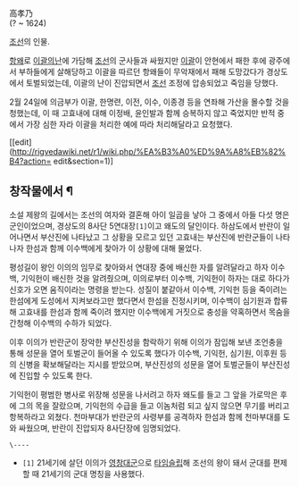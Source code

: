 高孝乃  
(? ~ 1624)

[조선](%EC%A1%B0%EC%84%A0.md)의 인물.

[항왜](%ED%95%AD%EC%99%9C.md)로 [이괄의난](%EC%9D%B4%EA%B4%84%EC%9D%98%20%EB%82%9C.md)에 가담해
[조선](%EC%A1%B0%EC%84%A0.md)의 군사들과 싸웠지만 [이괄](%EC%9D%B4%EA%B4%84.md)이 안현에서
패한 후에 광주에서 부하들에게 살해당하고 이괄을 따르던 항왜들이 무악재에서 패해 도망갔다가 경상도에서 토벌되었는데, 이괄의 난이 진압되면서
[조선](%EC%A1%B0%EC%84%A0.md) 조정에 압송되었고 죽임을 당했다.

2월 24일에 의금부가 이괄, 한명련, 이전, 이수, 이종경 등을 연좌해 가산을 몰수할 것을 청했는데, 이 때 고효내에 대해 이정배,
윤인발과 함께 승복하지 않고 죽었지만 반적 중에서 가장 심한 자라 이괄을 처리한 예에 따라 처리해달라고 요청했다.

[[edit](http://rigvedawiki.net/r1/wiki.php/%EA%B3%A0%ED%9A%A8%EB%82%B4?action=
edit&section=1)]

## 창작물에서 ¶

소설 제왕의 길에서는 조선의 여자와 결혼해 아이 일곱을 낳아 그 중에서 아들 다섯 명은 군인이었으며, 경상도의 8사단 5연대장`[1]`이고
왜도의 달인이다. 하삼도에서 반란이 일어나면서 부산진에 나타났고 그 상황을 모르고 있던 고효내는 부산진에 반란군들이 나타나자 한섬과 함께
이수백에게 찾아가 이 상황에 대해 물었다.

  

평성길이 왕인 이의의 임무로 찾아와서 연대장 중에 배신한 자를 알려달라고 하자 이수백, 기익헌이 배신한 것을 알려줬으며, 이의로부터 이수백,
기익헌이 하자는 대로 하다가 신호가 오면 움직이라는 명령을 받는다. 성질이 붙같아서 이수백, 기익헌 등을 죽이려는 한섬에게 도성에서
지켜보라고만 했다면서 한섬을 진정시키며, 이수백이 심기원과 합류해 고효내를 한섬과 함께 죽이려 했지만 이수백에게 거짓으로 충성을 약혹하면서
목숨을 간청해 이수백의 수하가 되었다.

  

이후 이의가 반란군이 장악한 부산진성을 함락하기 위해 이의가 잠입해 보낸 조언충을 통해 성문을 열어 토벌군이 들어올 수 있도록 했다가
이수백, 기익헌, 심기원, 이후원 등의 신병을 확보해달라는 지시를 받았으며, 부산진성의 성문을 열어 토벌군들이 부산진성에 진입할 수 있도록
한다.

  

기익헌이 평범한 병사로 위장해 성문을 나서려고 하자 왜도를 들고 그 앞을 가로막은 후에 그의 목을 잘랐으며, 기익헌의 수급을 들고 이놈처럼
되고 싶지 않으면 무기를 버리고 항복하라고 외쳤다. 천마부대가 반란군의 사령부를 공격하자 한섬과 함께 천마부대를 도와 싸웠으며, 반란이
진압되자 8사단장에 임명되었다.

`\----`

  * `[1]` 21세기에 살던 이의가 [영창대군](%EC%98%81%EC%B0%BD%EB%8C%80%EA%B5%B0.md)으로 [타임슬립](%ED%83%80%EC%9E%84%EC%8A%AC%EB%A6%BD.md)해 조선의 왕이 돼서 군대를 편제할 때 21세기의 군대 명칭을 사용했다.

